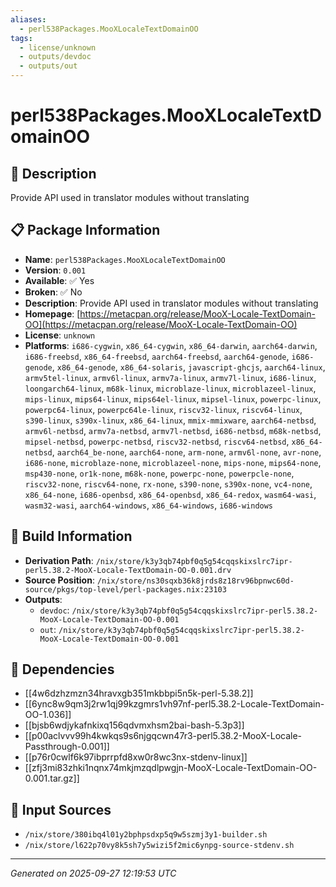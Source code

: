 ```yaml
---
aliases:
  - perl538Packages.MooXLocaleTextDomainOO
tags:
  - license/unknown
  - outputs/devdoc
  - outputs/out
---
```


# perl538Packages.MooXLocaleTextDomainOO

## 📝 Description

Provide API used in translator modules without translating

## 📋 Package Information

- **Name**: `perl538Packages.MooXLocaleTextDomainOO`
- **Version**: `0.001`
- **Available**: ✅ Yes
- **Broken**: ✅ No
- **Description**: Provide API used in translator modules without translating
- **Homepage**: [https://metacpan.org/release/MooX-Locale-TextDomain-OO](https://metacpan.org/release/MooX-Locale-TextDomain-OO)
- **License**: `unknown`
- **Platforms**: `i686-cygwin`, `x86_64-cygwin`, `x86_64-darwin`, `aarch64-darwin`, `i686-freebsd`, `x86_64-freebsd`, `aarch64-freebsd`, `aarch64-genode`, `i686-genode`, `x86_64-genode`, `x86_64-solaris`, `javascript-ghcjs`, `aarch64-linux`, `armv5tel-linux`, `armv6l-linux`, `armv7a-linux`, `armv7l-linux`, `i686-linux`, `loongarch64-linux`, `m68k-linux`, `microblaze-linux`, `microblazeel-linux`, `mips-linux`, `mips64-linux`, `mips64el-linux`, `mipsel-linux`, `powerpc-linux`, `powerpc64-linux`, `powerpc64le-linux`, `riscv32-linux`, `riscv64-linux`, `s390-linux`, `s390x-linux`, `x86_64-linux`, `mmix-mmixware`, `aarch64-netbsd`, `armv6l-netbsd`, `armv7a-netbsd`, `armv7l-netbsd`, `i686-netbsd`, `m68k-netbsd`, `mipsel-netbsd`, `powerpc-netbsd`, `riscv32-netbsd`, `riscv64-netbsd`, `x86_64-netbsd`, `aarch64_be-none`, `aarch64-none`, `arm-none`, `armv6l-none`, `avr-none`, `i686-none`, `microblaze-none`, `microblazeel-none`, `mips-none`, `mips64-none`, `msp430-none`, `or1k-none`, `m68k-none`, `powerpc-none`, `powerpcle-none`, `riscv32-none`, `riscv64-none`, `rx-none`, `s390-none`, `s390x-none`, `vc4-none`, `x86_64-none`, `i686-openbsd`, `x86_64-openbsd`, `x86_64-redox`, `wasm64-wasi`, `wasm32-wasi`, `aarch64-windows`, `x86_64-windows`, `i686-windows`

## 🔧 Build Information

- **Derivation Path**: `/nix/store/k3y3qb74pbf0q5g54cqqskixslrc7ipr-perl5.38.2-MooX-Locale-TextDomain-OO-0.001.drv`
- **Source Position**: `/nix/store/ns30sqxb36k8jrds8z18rv96bpnwc60d-source/pkgs/top-level/perl-packages.nix:23103`
- **Outputs**:
  - `devdoc`:  `/nix/store/k3y3qb74pbf0q5g54cqqskixslrc7ipr-perl5.38.2-MooX-Locale-TextDomain-OO-0.001`
  - `out`:  `/nix/store/k3y3qb74pbf0q5g54cqqskixslrc7ipr-perl5.38.2-MooX-Locale-TextDomain-OO-0.001`

## 🔗 Dependencies

- [[4w6dzhzmzn34hravxgb351mkbbpi5n5k-perl-5.38.2]]
- [[6ync8w9qm3j2rw1qj99kzgmrs1vh97nf-perl5.38.2-Locale-TextDomain-OO-1.036]]
- [[bjsb6wdjykafnkixq156qdvmxhsm2bai-bash-5.3p3]]
- [[p00aclvvv99h4kwkqs9s6njgqcwn47r3-perl5.38.2-MooX-Locale-Passthrough-0.001]]
- [[p76r0cwlf6k97ibprrpfd8xw0r8wc3nx-stdenv-linux]]
- [[zfj3mi83zhki1nqnx74mkjmzqdlpwgjn-MooX-Locale-TextDomain-OO-0.001.tar.gz]]

## 📁 Input Sources

- `/nix/store/380ibq4l01y2bphpsdxp5q9w5szmj3y1-builder.sh`
- `/nix/store/l622p70vy8k5sh7y5wizi5f2mic6ynpg-source-stdenv.sh`

---
*Generated on 2025-09-27 12:19:53 UTC*
